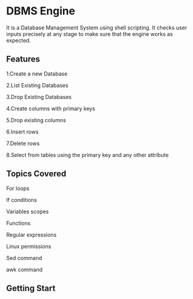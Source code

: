 # DBMS Engine
It is a Database Management System using shell scripting. It checks user inputs precisely at any stage to make sure that the engine works as expected.

## Features
1.Create a new Database

2.List Existing Databases

3.Drop Existing Databases

4.Create columns with primary keys

5.Drop existing columns

6.Insert rows

7.Delete rows

8.Select from tables using the primary key and any other attribute

## Topics Covered
For loops

If conditions

Variables scopes

Functions

Regular expressions

Linux permissions

Sed command

awk command

## Getting Start

